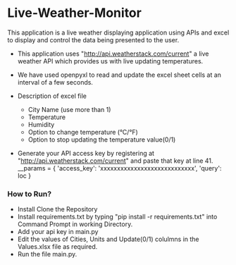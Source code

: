 # Live-Weather-Monitor

This application is a live weather displaying application using APIs and excel to display and control the data being presented to the user.

- This application uses "http://api.weatherstack.com/current" a live weather API which provides us with live updating temperatures.

- We have used openpyxl to read and update the excel sheet cells at an interval of a few seconds.

- Description of excel file
    - City Name (use more than 1)
    - Temperature
    - Humidity
    - Option to change temperature (°C/°F)
    - Option to stop updating the temperature value(0/1)

- Generate your API access key by registering at  "http://api.weatherstack.com/current" and paste that key at line 41.<br>
__params = {
  'access_key': 'xxxxxxxxxxxxxxxxxxxxxxxxxxxx',
  'query': loc
  }
    
### How to Run?

- Install Clone the Repository
- Install requirements.txt by typing "pip install -r requirements.txt" into Command Prompt in working Directory.
- Add your api key in main.py
- Edit the values of Cities, Units and Update(0/1) colulmns in the Values.xlsx file as required.
- Run the file main.py.
